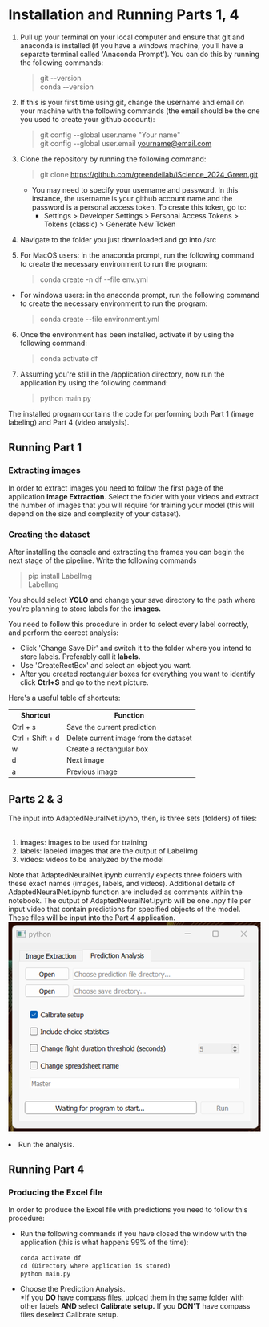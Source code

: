 <h1>Installation and Running Parts 1, 4</h1>

1. Pull up your terminal on your local computer and ensure that git and anaconda is installed (if you have a windows machine, you'll have a separate terminal called 'Anaconda Prompt'). You can do this by running the following commands:
    > git --version<br/>
    > conda --version

2. If this is your first time using git, change the username and email on your machine with the following commands (the email should be the one you used to create your github account):

    > git config --global user.name "Your name"<br/>
    git config --global user.email yourname@email.com

3. Clone the repository by running the following command: 
    > git clone https://github.com/greendeilab/iScience_2024_Green.git

    - You may need to specify your username and password. In this instance, the username is your github account name and the password is a personal access token. To create this token, go to: 
        -  Settings > Developer Settings > Personal Access Tokens > Tokens (classic) > Generate New Token
    
4. Navigate to the folder you just downloaded and go into /src

5. For MacOS users: in the anaconda prompt, run the following command to create the necessary environment to run the program:
    > conda create -n df --file env.yml 
- For windows users: in the anaconda prompt, run the following command to create the necessary environment to run the program:
  > conda create --file environment.yml

6. Once the environment has been installed, activate it by using the following command:
    > conda activate df 
  
7. Assuming you're still in the /application directory, now run the application by using the following command:
    > python main.py

The installed program contains the code for performing both Part 1 (image labeling) and Part 4 (video analysis).

<h2>Running Part 1</h2>

<h3 id="training">Extracting images</h3>
In order to extract images you need to follow the first page of the application <strong>Image Extraction</strong>. Select the folder with your videos and extract the number of images that you will require for training your model (this will depend on the size and complexity of your dataset). 

<h3 id="training">Creating the dataset</h3>

<p> After installing the console and extracting the frames you can begin the next stage of the pipeline. Write the following commands</p>

> pip install LabelImg </br>
> LabelImg

<p>You should select <strong>YOLO</strong> and change your save directory to the path where you're planning to store labels for the <strong>images.</strong></p>

You need to follow this procedure in order to select every label correctly, and perform the correct analysis:
<ul>
<li> Click 'Change Save Dir' and switch it to the folder where you intend to store labels. Preferably call it <strong>labels.</strong></li>
<li> Use 'CreateRectBox' and select an object you want.

<li>After you created rectangular boxes for everything you want to identify click <strong>Ctrl+S</strong> and go to the next picture.</li>
</li>
</ul>
Here's a useful table of shortcuts:
<table>
  <tr>
    <th>Shortcut</th>
    <th>Function</th>
  </tr>
  <tr>
    <td>Ctrl + s</td>
    <td>Save the current prediction</td>
  </tr>
  <tr>
    <td>Ctrl + Shift + d</td>
    <td>Delete current image from the dataset</td>
  </tr>
  <tr>
    <td>w</td>
    <td>Create a rectangular box</td>
  </tr>
  <tr>
    <td>d</td>
    <td>Next image</td>
  </tr>
  <tr>
    <td>a</td>
    <td>Previous image</td>
  </tr>
</table>

<h2>Parts 2 & 3</h2>
The input into AdaptedNeuralNet.ipynb, then, is three sets (folders) of files:
<br/><br/>

<ol>
    <li>images: images to be used for training</li>
    <li>labels: labeled images that are the output of LabelImg </li>
    <li>videos: videos to be analyzed by the model</li>
</ol>

Note that AdaptedNeuralNet.ipynb currently expects three folders with these exact names (images, labels, and videos). Additional details of AdaptedNeuralNet.ipynb function are included as comments within the notebook. The output of AdaptedNeuralNet.ipynb will be one .npy file per input video that contain predictions for specified objects of the model. These files will be input into the Part 4 application.
![Prediction Analysis Tab](./readme_images/prediction-analysis-frame.png?raw=true)
<li>Run the analysis.</li>
</ul>

<h2>Running Part 4</h2>

<h3>Producing the Excel file</h3>
<p>In order to produce the Excel file with predictions you need to follow this procedure:</p>
<ul>
<li>Run the following commands if you have closed the window with the application (this is what happens 99% of the time):</li>

    conda activate df
    cd (Directory where application is stored)
    python main.py
<li>Choose the Prediction Analysis. <br> *If you <strong>DO</strong> have compass files, upload them in the same folder with other labels <strong>AND</strong> select <strong>Calibrate setup.</strong> If you <strong>DON'T</strong> have compass files deselect Calibrate setup. </li>
